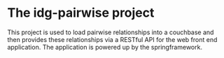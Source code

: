 # The idg-pairwise project
This project is used to load pairwise relationships into a couchbase and then provides these relationships via a RESTful API for the web front end application. The application is powered up by the springframework.

